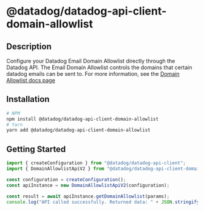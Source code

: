 # @datadog/datadog-api-client-domain-allowlist

## Description

Configure your Datadog Email Domain Allowlist directly through the Datadog API.
The Email Domain Allowlist controls the domains that certain datadog emails can be sent to.
For more information, see the [Domain Allowlist docs page](https://docs.datadoghq.com/account_management/org_settings/domain_allowlist)

## Installation

```sh
# NPM
npm install @datadog/datadog-api-client-domain-allowlist
# Yarn
yarn add @datadog/datadog-api-client-domain-allowlist
```

## Getting Started
```ts
import { createConfiguration } from "@datadog/datadog-api-client";
import { DomainAllowlistApiV2 } from "@datadog/datadog-api-client-domain-allowlist";

const configuration = createConfiguration();
const apiInstance = new DomainAllowlistApiV2(configuration);

const result = await apiInstance.getDomainAllowlist(params);
console.log("API called successfully. Returned data: " + JSON.stringify(result));
```